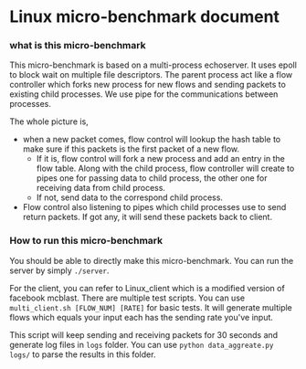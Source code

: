 # Linux micro-benchmark document

### what is this micro-benchmark
This micro-benchmark is based on a multi-process echoserver. It uses epoll to block wait on multiple file descriptors. The parent process act like a flow controller which forks new process for new flows and sending packets to existing child processes. We use pipe for the communications between processes.

The whole picture is,
+ when a new packet comes, flow control will lookup the hash table to make sure if this packets is the first packet of a new flow. 
	+ If it is, flow control will fork a new process and add an entry in the flow table. Along with the child process, flow controller will create to pipes one for passing data to child process, the other one for receiving data from child process.
	+ If not, send data to the correspond child process.
+ Flow control also listening to pipes which child processes use to send return packets. If got any, it will send these packets back to client.

### How to run this micro-benchmark
You should be able to directly make this micro-benchmark. You can run the server by simply `./server`.

For the client, you can refer to Linux_client which is a modified version of facebook mcblast. There are multiple test scripts. You can use `multi_client.sh [FLOW_NUM] [RATE]` for basic tests. It will generate multiple flows which equals your input each has the sending rate you've input.

This script will keep sending and receiving packets for 30 seconds and generate log files in `logs` folder. You can use `python data_aggreate.py logs/` to parse the results in this folder. 
